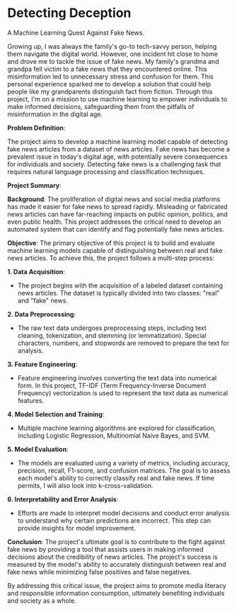 # Detecting Deception
A Machine Learning Quest Against Fake News.

Growing up, I was always the family's go-to tech-savvy person, helping them navigate the digital world. However, one incident hit close to home and drove me to tackle the issue of fake news. My family's grandma and grandpa fell victim to a fake news that they encountered online. This misinformation led to unnecessary stress and confusion for them. This personal experience sparked me to develop a solution that could help people like my grandparents distinguish fact from fiction. Through this project, I'm on a mission to use machine learning to empower individuals to make informed decisions, safeguarding them from the pitfalls of misinformation in the digital age.


**Problem Definition**:

The project aims to develop a machine learning model capable of detecting fake news articles from a dataset of news articles. Fake news has become a prevalent issue in today's digital age, with potentially severe consequences for individuals and society. Detecting fake news is a challenging task that requires natural language processing and classification techniques.

**Project Summary**:

**Background**:
The proliferation of digital news and social media platforms has made it easier for fake news to spread rapidly. Misleading or fabricated news articles can have far-reaching impacts on public opinion, politics, and even public health. This project addresses the critical need to develop an automated system that can identify and flag potentially fake news articles.

**Objective**:
The primary objective of this project is to build and evaluate machine learning models capable of distinguishing between real and fake news articles. To achieve this, the project follows a multi-step process:

**1. Data Acquisition**:
   - The project begins with the acquisition of a labeled dataset containing news articles. The dataset is typically divided into two classes: "real" and "fake" news.

**2. Data Preprocessing**:
   - The raw text data undergoes preprocessing steps, including text cleaning, tokenization, and stemming (or lemmatization). Special characters, numbers, and stopwords are removed to prepare the text for analysis.

**3. Feature Engineering**:
   - Feature engineering involves converting the text data into numerical form. In this project, TF-IDF (Term Frequency-Inverse Document Frequency) vectorization is used to represent the text data as numerical features.

**4. Model Selection and Training**:
   - Multiple machine learning algorithms are explored for classification, including Logistic Regression, Multinomial Naive Bayes, and SVM. 

**5. Model Evaluation**:
   - The models are evaluated using a variety of metrics, including accuracy, precision, recall, F1-score, and confusion matrices. The goal is to assess each model's ability to correctly classify real and fake news. If time permits, I will also look into k-cross-validation.

**6. Interpretability and Error Analysis**:
   - Efforts are made to interpret model decisions and conduct error analysis to understand why certain predictions are incorrect. This step can provide insights for model improvement.

**Conclusion**:
The project's ultimate goal is to contribute to the fight against fake news by providing a tool that assists users in making informed decisions about the credibility of news articles. The project's success is measured by the model's ability to accurately distinguish between real and fake news while minimizing false positives and false negatives.

By addressing this critical issue, the project aims to promote media literacy and responsible information consumption, ultimately benefiting individuals and society as a whole.
